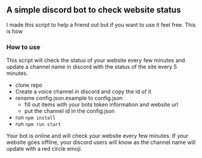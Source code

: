 ## A simple discord bot to check website status

I made this script to help a friend out but if you want to use it feel free. This is how

### How to use
This script will check the status of your website every few minutes and update a channel name in discord with the status of the site
every 5 minutes.

- clone repo
- Create a voice channel in discord and copy the id of it
- rename config.json.example to config.json
    - fill out items with your bots token information and website url
    - put the channel id in the config.json
- run `npm install`
- run `npm run start`

Your bot is online and will check your website every few minutes. 
If your website goes offline, your discord users will know as the channel name will update with a red circle emoji.
